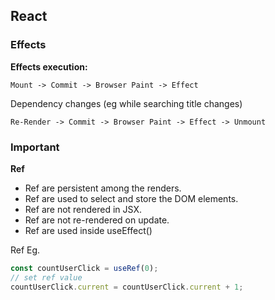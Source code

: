 ## React

### Effects

**Effects execution:**

`Mount -> Commit -> Browser Paint -> Effect`

Dependency changes (eg while searching title changes)

`Re-Render -> Commit -> Browser Paint -> Effect -> Unmount`

### Important

**Ref**

- Ref are persistent among the renders.
- Ref are used to select and store the DOM elements.
- Ref are not rendered in JSX.
- Ref are not re-rendered on update.
- Ref are used inside useEffect()

Ref Eg.

```js
const countUserClick = useRef(0);
// set ref value
countUserClick.current = countUserClick.current + 1;
```
